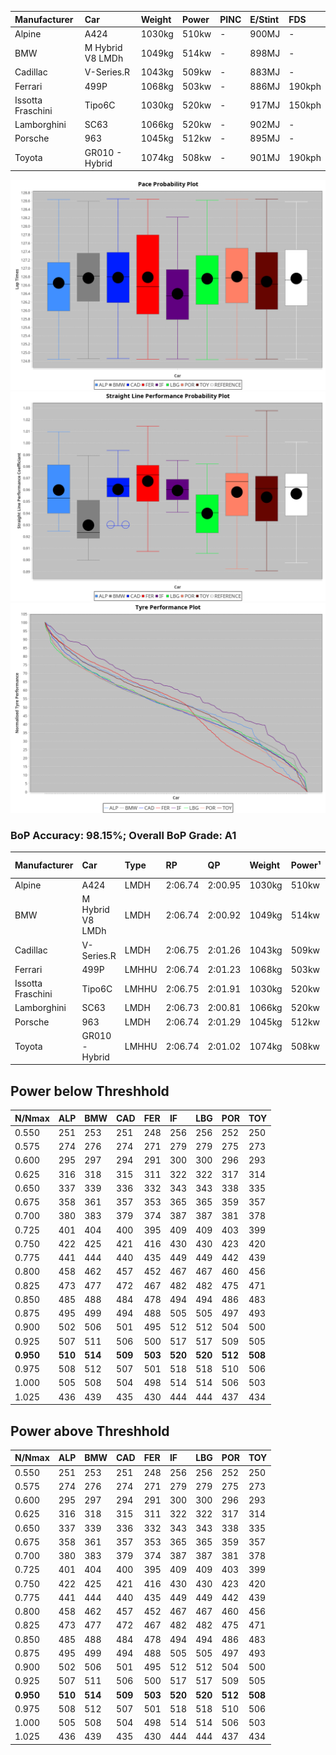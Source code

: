 |Manufacturer|Car|Weight|Power|PINC|E/Stint|FDS|
|:-|:-|:-|:-|:-|:-|:-|
|Alpine|A424|1030kg|510kw|-|900MJ|-|
|BMW|M Hybrid V8 LMDh|1049kg|514kw|-|898MJ|-|
|Cadillac|V-Series.R|1043kg|509kw|-|883MJ|-|
|Ferrari|499P|1068kg|503kw|-|886MJ|190kph|
|Issotta Fraschini|Tipo6C|1030kg|520kw|-|917MJ|150kph|
|Lamborghini|SC63|1066kg|520kw|-|902MJ|-|
|Porsche|963|1045kg|512kw|-|895MJ|-|
|Toyota|GR010 - Hybrid|1074kg|508kw|-|901MJ|190kph|

![PACECHART](./IMG/AUTO.png)
![STRAIGHTLINEPERFORMANCECHART](./IMG/AUTO_sp.png)
![TYREPERFORMANCECHART](./IMG/AUTO_tw.png)

### BoP Accuracy: 98.15%; Overall BoP Grade: A1
|Manufacturer|Car|Type|RP|QP|Weight|Power¹|Threshhold|PINC|Power²|E/Stint|AVG Vmax|FDS|RDLC|L/Stint|BOP-Grade|ModelAccuracy|ModelPoints|Match%|
|:-|:-|:-|:-|:-|:-|:-|:-|:-|:-|:-|:-|:-|:-|:-|:-|:-|:-|:-|
|Alpine|A424|LMDH|2:06.74|2:00.95|1030kg|510kw|210.0kph|-|510kw|900MJ|304.95kph|-|1.03|25|~A1|81.46%|523|100.00%|
|BMW|M Hybrid V8 LMDh|LMDH|2:06.74|2:00.92|1049kg|514kw|210.0kph|-|514kw|898MJ|299.75kph|-|1.02|25|~A1|98.60%|1690|100.00%|
|Cadillac|V-Series.R|LMDH|2:06.75|2:01.26|1043kg|509kw|210.0kph|-|509kw|883MJ|303.70kph|-|1.02|25|~A1|98.38%|1765|96.72%|
|Ferrari|499P|LMHHU|2:06.74|2:01.23|1068kg|503kw|210.0kph|-|503kw|886MJ|304.25kph|190kph|1.02|25|~A1|92.24%|2247|100.00%|
|Issotta Fraschini|Tipo6C|LMHHU|2:06.75|2:01.91|1030kg|520kw|210.0kph|-|520kw|917MJ|305.63kph|150kph|1.08|25|+A2|66.67%|96|92.42%|
|Lamborghini|SC63|LMDH|2:06.73|2:00.81|1066kg|520kw|210.0kph|-|520kw|902MJ|301.19kph|-|1.02|25|~A1|96.77%|419|96.02%|
|Porsche|963|LMDH|2:06.74|2:01.29|1045kg|512kw|210.0kph|-|512kw|895MJ|304.28kph|-|1.02|25|~A1|96.81%|5438|100.00%|
|Toyota|GR010 - Hybrid|LMHHU|2:06.74|2:01.02|1074kg|508kw|210.0kph|-|508kw|901MJ|302.24kph|190kph|1.02|25|~A1|86.04%|1751|100.00%|

## Power below Threshhold
|N/Nmax|ALP|BMW|CAD|FER|IF|LBG|POR|TOY|
|:-|:-|:-|:-|:-|:-|:-|:-|:-|
|0.550|251|253|251|248|256|256|252|250|
|0.575|274|276|274|271|279|279|275|273|
|0.600|295|297|294|291|300|300|296|293|
|0.625|316|318|315|311|322|322|317|314|
|0.650|337|339|336|332|343|343|338|335|
|0.675|358|361|357|353|365|365|359|357|
|0.700|380|383|379|374|387|387|381|378|
|0.725|401|404|400|395|409|409|403|399|
|0.750|422|425|421|416|430|430|423|420|
|0.775|441|444|440|435|449|449|442|439|
|0.800|458|462|457|452|467|467|460|456|
|0.825|473|477|472|467|482|482|475|471|
|0.850|485|488|484|478|494|494|486|483|
|0.875|495|499|494|488|505|505|497|493|
|0.900|502|506|501|495|512|512|504|500|
|0.925|507|511|506|500|517|517|509|505|
|**0.950**|**510**|**514**|**509**|**503**|**520**|**520**|**512**|**508**|
|0.975|508|512|507|501|518|518|510|506|
|1.000|505|508|504|498|514|514|506|503|
|1.025|436|439|435|430|444|444|437|434|

## Power above Threshhold
|N/Nmax|ALP|BMW|CAD|FER|IF|LBG|POR|TOY|
|:-|:-|:-|:-|:-|:-|:-|:-|:-|
|0.550|251|253|251|248|256|256|252|250|
|0.575|274|276|274|271|279|279|275|273|
|0.600|295|297|294|291|300|300|296|293|
|0.625|316|318|315|311|322|322|317|314|
|0.650|337|339|336|332|343|343|338|335|
|0.675|358|361|357|353|365|365|359|357|
|0.700|380|383|379|374|387|387|381|378|
|0.725|401|404|400|395|409|409|403|399|
|0.750|422|425|421|416|430|430|423|420|
|0.775|441|444|440|435|449|449|442|439|
|0.800|458|462|457|452|467|467|460|456|
|0.825|473|477|472|467|482|482|475|471|
|0.850|485|488|484|478|494|494|486|483|
|0.875|495|499|494|488|505|505|497|493|
|0.900|502|506|501|495|512|512|504|500|
|0.925|507|511|506|500|517|517|509|505|
|**0.950**|**510**|**514**|**509**|**503**|**520**|**520**|**512**|**508**|
|0.975|508|512|507|501|518|518|510|506|
|1.000|505|508|504|498|514|514|506|503|
|1.025|436|439|435|430|444|444|437|434|
